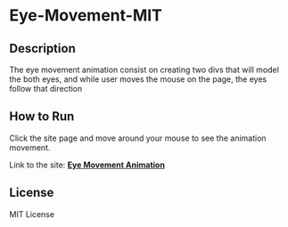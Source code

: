 # Eye-Movement-MIT

## Description

The eye movement animation consist on creating two divs that will model the both eyes, and while user moves the mouse on the page, the eyes follow that direction

## How to Run

Click the site page and move around your mouse to see the animation movement.

Link to the site: **[Eye Movement Animation](https://jielinwang.github.io/Eye-Movement-Animation/eyes.html)**

## License

MIT License
